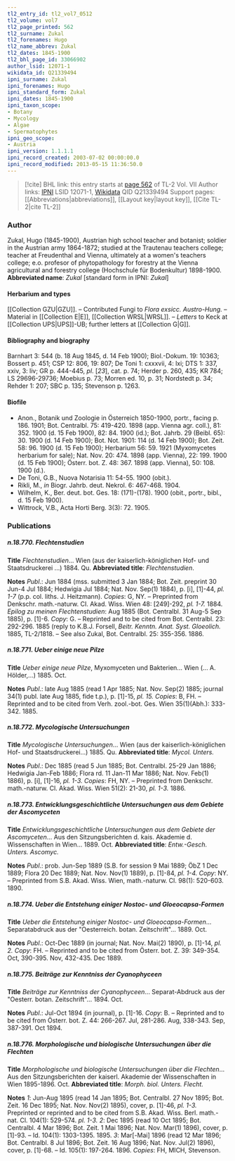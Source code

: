 ```yaml
---
tl2_entry_id: tl2_vol7_0512
tl2_volume: vol7
tl2_page_printed: 562
tl2_surname: Zukal
tl2_forenames: Hugo
tl2_name_abbrev: Zukal
tl2_dates: 1845-1900
tl2_bhl_page_id: 33066902
author_lsid: 12071-1
wikidata_id: Q21339494
ipni_surname: Zukal
ipni_forenames: Hugo
ipni_standard_form: Zukal
ipni_dates: 1845-1900
ipni_taxon_scope: 
- Botany
- Mycology
- Algae
- Spermatophytes
ipni_geo_scope: 
- Austria
ipni_version: 1.1.1.1
ipni_record_created: 2003-07-02 00:00:00.0
ipni_record_modified: 2013-05-15 11:36:50.0
---
```


> [!cite] BHL link: this entry starts at [page 562](https://www.biodiversitylibrary.org/page/33066902) of TL-2 Vol. VII
> Author links: [IPNI](https://www.ipni.org/a/12071-1) LSID 12071-1, [Wikidata](https://www.wikidata.org/wiki/Q21339494) QID Q21339494
> Support pages: [[Abbreviations|abbreviations]], [[Layout key|layout key]], [[Cite TL-2|cite TL-2]]

### Author

Zukal, Hugo (1845-1900), Austrian high school teacher and botanist; soldier in the Austrian army 1864-1872; studied at the Trautenau teachers college; teacher at Freudenthal and Vienna, ultimately at a women's teachers college; e.o. profesor of phytopathology for forestry at the Vienna agricultural and forestry college (Hochschule für Bodenkultur) 1898-1900. 
**Abbreviated name**: *Zukal* \[standard form in IPNI: *Zukal*\]

#### Herbarium and types

[[Collection GZU|GZU]]. – Contributed Fungi to *Flora exsicc. Austro-Hung.* – Material in [[Collection E|E]], [[Collection WRSL|WRSL]]. – *Letters* to Keck at [[Collection UPS|UPS]]-UB; further letters at [[Collection G|G]].

#### Bibliography and biography

Barnhart 3: 544 (b. 18 Aug 1845, d. 14 Feb 1900); Biol.-Dokum. 19: 10363; Bossert p. 451; CSP 12: 806, 19: 807; De Toni 1: cxxxvii, 4: lxi; DTS 1: 337, xxiv, 3: liv; GR p. 444-445, *pl*. \[*23*\], cat. p. 74; Herder p. 260, 435; KR 784; LS 29696-29736; Moebius p. 73; Morren ed. 10, p. 31; Nordstedt p. 34; Rehder 1: 207; SBC p. 135; Stevenson p. 1263.

#### Biofile

- Anon., Botanik und Zoologie in Österreich 1850-1900, portr., facing p. 186. 1901; Bot. Centralbl. 75: 419-420. 1898 (app. Vienna agr. coll.), 81: 352. 1900 (d. 15 Feb 1900), 82: 84. 1900 (id.); Bot. Jahrb. 29 (Beibl. 65): 30. 1900 (d. 14 Feb 1900); Bot. Not. 1901: 114 (d. 14 Feb 1900); Bot. Zeit. 58: 96. 1900 (d. 15 Feb 1900); Herbarium 56: 59. 1921 (Myxomycetes herbarium for sale); Nat. Nov. 20: 474. 1898 (app. Vienna), 22: 199. 1900 (d. 15 Feb 1900); Österr. bot. Z. 48: 367. 1898 (app. Vienna), 50: 108. 1900 (d.).
- De Toni, G.B., Nuova Notarisia 11: 54-55. 1900 (obit.).
- Rikli, M., *in* Biogr. Jahrb. deut. Nekrol. 6: 467-468. 1904.
- Wilhelm, K., Ber. deut. bot. Ges. 18: (171)-(178). 1900 (obit., portr., bibl., d. 15 Feb 1900).
- Wittrock, V.B., Acta Horti Berg. 3(3): 72. 1905.

### Publications

##### n.18.770. Flechtenstudien

**Title**
*Flechtenstudien*... Wien (aus der kaiserlich-königlichen Hof- und Staatsdruckerei ...) 1884. Qu.
**Abbreviated title**: *Flechtenstudien*.

**Notes**
*Publ*.: Jun 1884 (mss. submitted 3 Jan 1884; Bot. Zeit. preprint 30 Jun-4 Jul 1884; Hedwigia Jul 1884; Nat. Nov. Sep(1) 1884), p. \[i\], \[1\]-44, *pl. 1-7* (p.p. col. liths. J. Heitzmann). *Copies*: G, NY. – Preprinted from Denkschr. math.-naturw. CI. Akad. Wiss. Wien 48: \[249\]-292, *pl. 1-7.* 1884.
*Epilog zu meinen Flechtenstudien*: Aug 1885 (Bot. Centralbl. 31 Aug-5 Sep 1885), p. \[1\]-6.
*Copy*: G. – Reprinted and to be cited from Bot. Centralbl. 23: 292-296. 1885 (reply to K.B.J. Forsell, *Beitr. Kenntn. Anat. Syst. Gloeolich.* 1885, TL-2/1818. – See also Zukal, Bot. Centralbl. 25: 355-356. 1886.

##### n.18.771. Ueber einige neue Pilze

**Title**
*Ueber einige neue Pilze*, Myxomyceten und Bakterien... Wien (... A. Hölder,...) 1885. Oct.

**Notes**
*Publ*.: late Aug 1885 (read 1 Apr 1885; Nat. Nov. Sep(2) 1885; journal 34(1) publ. late Aug 1885, fide t.p.), p. \[1\]-15, *pl. 15. Copies*: B, FH. – Reprinted and to be cited from Verh. zool.-bot. Ges. Wien 35(1)(Abh.): 333-342. 1885.

##### n.18.772. Mycologische Untersuchungen

**Title**
*Mycologische Untersuchungen*... Wien (aus der kaiserlich-königlichen Hof- und Staatsdruckerei...) 1885. Qu.
**Abbreviated title**: *Mycol. Unters.*

**Notes**
*Publ*.: Dec 1885 (read 5 Jun 1885; Bot. Centralbl. 25-29 Jan 1886; Hedwigia Jan-Feb 1886; Flora rd. 11 Jan-11 Mar 1886; Nat. Nov. Feb(1) 1886), p. \[i\], \[1\]-16, *pl. 1-3.*
*Copies*: FH, NY. – Preprinted from Denkschr. math.-naturw. Cl. Akad. Wiss. Wien 51(2): 21-30, *pl. 1-3.* 1886.

##### n.18.773. Entwicklungsgeschichtliche Untersuchungen aus dem Gebiete der Ascomyceten

**Title**
*Entwicklungsgeschichtliche Untersuchungen aus dem Gebiete der Ascomyceten*... Aus den Sitzungsberichten d. kais. Akademie d. Wissenschaften in Wien... 1889. Oct.
**Abbreviated title**: *Entw.-Gesch. Unters. Ascomyc.*

**Notes**
*Publ*.: prob. Jun-Sep 1889 (S.B. for session 9 Mai 1889; ÖbZ 1 Dec 1889; Flora 20 Dec 1889; Nat. Nov. Nov(1) 1889), p. \[1\]-84, *pl. 1-4. Copy*: NY. – Preprinted from S.B. Akad. Wiss. Wien, math.-naturw. Cl. 98(1): 520-603. 1890.

##### n.18.774. Ueber die Entstehung einiger Nostoc- und Gloeocapsa-Formen

**Title**
*Ueber die Entstehung einiger Nostoc- und Gloeocapsa-Formen*... Separatabdruck aus der "Oesterreich. botan. Zeitschrift"... 1889. Oct.

**Notes**
*Publ*.: Oct-Dec 1889 (in journal; Nat. Nov. Mai(2) 1890), p. \[1\]-14, *pl. 2. Copy*: FH. – Reprinted and to be cited from Österr. bot. Z. 39: 349-354. Oct, 390-395. Nov, 432-435. Dec 1889.

##### n.18.775. Beiträge zur Kenntniss der Cyanophyceen

**Title**
*Beiträge zur Kenntniss der Cyanophyceen*... Separat-Abdruck aus der "Oesterr. botan. Zeitschrift"... 1894. Oct.

**Notes**
*Publ*.: Jul-Oct 1894 (in journal), p. \[1\]-16. *Copy*: B. – Reprinted and to be cited from Österr. bot. Z. 44: 266-267. Jul, 281-286. Aug, 338-343. Sep, 387-391. Oct 1894.

##### n.18.776. Morphologische und biologische Untersuchungen über die Flechten

**Title**
*Morphologische und biologische Untersuchungen über die Flechten*... Aus den Sitzungsberichten der kaiserl. Akademie der Wissenschaften in Wien 1895-1896. Oct.
**Abbreviated title**: *Morph. biol. Unters. Flecht.*

**Notes**
*1*: Jun-Aug 1895 (read 14 Jan 1895; Bot. Centralbl. 27 Nov 1895; Bot. Zeit. 16 Dec 1895; Nat. Nov. Nov(2) 1895), cover, p. \[1\]-46, *pl. 1-3.* Preprinted or reprinted and to be cited from S.B. Akad. Wiss. Berl. math.-nat. Cl. 104(1): 529-574. *pl. 1-3.*
*2*: Dec 1895 (read 10 Oct 1895; Bot. Centralbl. 4 Mar 1896; Bot. Zeit. 1 Mai 1896; Nat. Nov. Mar(1) 1896), cover, p. \[1\]-93. – Id. 104(1): 1303-1395. 1895.
*3*: Mar\[-Mai\] 1896 (read 12 Mar 1896; Bot. Centralbl. 8 Jul 1896; Bot. Zeit. 16 Aug 1896; Nat. Nov. Jul(2) 1896), cover, p. \[1\]-68. – Id. 105(1): 197-264. 1896.
*Copies*: FH, MICH, Stevenson.

